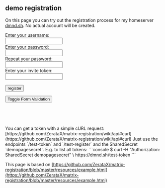 ## demo registration

On this page you can try out the registration process for my homeserver [dmnd.sh](https://dmnd.sh).
No actual account will be created.


<form id="registration" action="https://dmnd.sh/test-register" method="post">
  <label for="username"> Enter your username:</label><br>
  <input id="username" name="username" type="text" required pattern="^@?[a-zA-Z_\-=\.\/0-9]+(:dmnd\.sh)?$" required minlength="1" maxlength="200">
  <br>
  <label for="password">Enter your password:</label><br>
  <input id="password" name="password" type="password" required minlength="8" maxlength="128">
  <br>
  <label for="confirm_password">Repeat your password:</label><br>
  <input id="confirm_password" name="confirm" type="password" required>
  <br>
  <label for="token">Enter your invite token:</label><br>
  <input id="token" name="token" type="text" required pattern="^([A-Z][a-z]+)+$">
  <br><br>
  <input id="register" type="submit" value="register">
</form>
<button onclick="toggleValidate()">Toggle Form Validation</button>
<div class="language-json highlighter-rouge">
<div class="highlight">
<pre class="highlight">
<code id="response">
</code>
</pre>
</div>
</div>
<br>
You can get a token with a simple cURL request: [https://github.com/ZerataX/matrix-registration/wiki/api#curl](https://github.com/ZerataX/matrix-registration/wiki/api#curl)
Just use the endpoints `/test-token` and `/test-register` and the SharedSecret `demopagesecret`.
E.g. to list all tokens:
```console
$ curl -H "Authorization: SharedSecret demopagesecret" \
       https://dmnd.sh/test-token
```

This page is based on [https://github.com/ZerataX/matrix-registration/blob/master/resources/example.html](https://github.com/ZerataX/matrix-registration/blob/master/resources/example.html)

 <script src="demo.js"></script>
